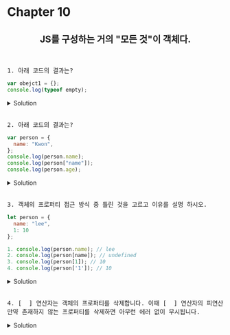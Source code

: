 # Chapter 10

<h2 align="center">JS를 구성하는 거의 "모든 것"이 객체다.</h2>
<br>

<pre>1. 아래 코드의 결과는? </pre>

```js
var obejct1 = {};
console.log(typeof empty);
```

   <details>
      <summary>Solution</summary>
        <strong>정답은 : Empty 
        <br>프로퍼티가 없어도 객체는 생성 됩니다.</strong><br>
   </details> 
<br>

<pre>2. 아래 코드의 결과는? </pre>

```js
var person = {
  name: "Kwon",
};
console.log(person.name);
console.log(person["name"]);
console.log(person.age);
```

   <details>
      <summary>Solution</summary>
        <strong> 첫번째, 두번째 은 Kwon이 출력되지만<br> 
        <br>세번째는 객체에 존재하지 않는 프로퍼티에 접근해서 undefined가 반환됩니다.</strong><br>
   </details> 
<br>

<pre>3. 객체의 프로퍼티 접근 방식 중 틀린 것을 고르고 이유를 설명 하시오.
</pre>

```js
let person = {
  name: "lee",
  1: 10
};

1. console.log(person.name); // lee
2. console.log(person[name]); // undefined
3. console.log(person[1]); // 10
4. console.log(person['1']); // 10
```

<details>
   <summary>Solution</summary>
      <strong>2번</strong>
      <pre>[해설]<br/>대괄호 표기법을 사용하는 경우 대괄호 프로퍼티 접근 연산자 내부에 지정하는 프로퍼티 키는 반드시 따옴표로 감싼 문자열이어야 합니다. 따옴표로 감싸지 않으면 자바스크립트 엔진은 식별자로 해석합니다. 2번은 객체에 존재하지 않는 프로퍼티에 접근하였으므로 undefined를 반환합니다.</pre>
</details>

<br>

<pre>4. [  ] 연산자는 객체의 프로퍼티를 삭제합니다. 이때 [  ] 연산자의 피연산자는 프로퍼티 값에 접근할 수 있는 표현식이어야 합니다. <br>만약 존재하지 않는 프로퍼티를 삭제하면 아무런 에러 없이 무시됩니다.
</pre>

<details>
   <summary>Solution</summary>
      <strong>delete</strong>
</details>

<br>
